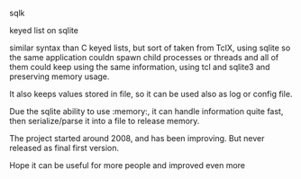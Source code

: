 sqlk

keyed list on sqlite

similar syntax than C keyed lists, but sort of taken from TclX, using sqlite so the same application couldn spawn child processes or threads and all of them could keep using the same information, using tcl and sqlite3 and preserving memory usage.

It also keeps values stored in file, so it can be used also as log or config file.

Due the sqlite ability to use :memory:, it can handle information quite fast, then serialize/parse it into a  file to release memory.

The project started around 2008, and has been improving.  But never released as final first version.

Hope it can be useful for more people and improved even more
